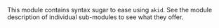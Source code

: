 This module contains syntax sugar to ease using `akid`. See the module
description of individual sub-modules to see what they offer.

